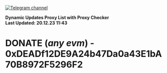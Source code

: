 [![Telegram channel](https://img.shields.io/endpoint?url=https://runkit.io/damiankrawczyk/telegram-badge/branches/master?url=https://t.me/n4z4v0d)](https://t.me/n4z4v0d) 

**Dynamic Updates Proxy List with Proxy Checker**  
**Last Updated: 20.12.23 11:43**

# DONATE (_any evm_) - 0xDEADf12DE9A24b47Da0a43E1bA70B8972F5296F2
